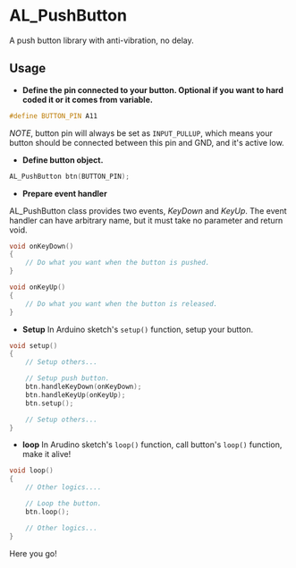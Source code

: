 # AL_PushButton

A push button library with anti-vibration, no delay.

## Usage

* **Define the pin connected to your button. Optional if you want to hard coded it or it comes from variable.**

```C++
#define BUTTON_PIN A11
```

_NOTE_, button pin will always be set as ```INPUT_PULLUP```, which means your button should be connected between this pin and GND, and it's active low.

* **Define button object.**

```C++
AL_PushButton btn(BUTTON_PIN);
```

* **Prepare event handler**

AL_PushButton class provides two events, _KeyDown_ and _KeyUp_. The event handler can have arbitrary name, but it must take no parameter and return void.

```C++
void onKeyDown()
{
    // Do what you want when the button is pushed.
}

void onKeyUp()
{
    // Do what you want when the button is released.
}
```

* **Setup**
In Arduino sketch's ```setup()``` function, setup your button.
```C++
void setup()
{
    // Setup others...

    // Setup push button.
    btn.handleKeyDown(onKeyDown);
    btn.handleKeyUp(onKeyUp);
    btn.setup();

    // Setup others...
}
```

* **loop**
In Arudino sketch's ```loop()``` function, call button's ```loop()``` function, make it alive!
```C++
void loop()
{
    // Other logics....

    // Loop the button.
    btn.loop();

    // Other logics...
}
```

Here you go!